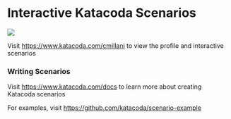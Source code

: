 # Interactive Katacoda Scenarios

[![](http://shields.katacoda.com/katacoda/cmillani/count.svg)](https://www.katacoda.com/cmillani "Get your profile on Katacoda.com")

Visit https://www.katacoda.com/cmillani to view the profile and interactive scenarios

### Writing Scenarios
Visit https://www.katacoda.com/docs to learn more about creating Katacoda scenarios

For examples, visit https://github.com/katacoda/scenario-example
